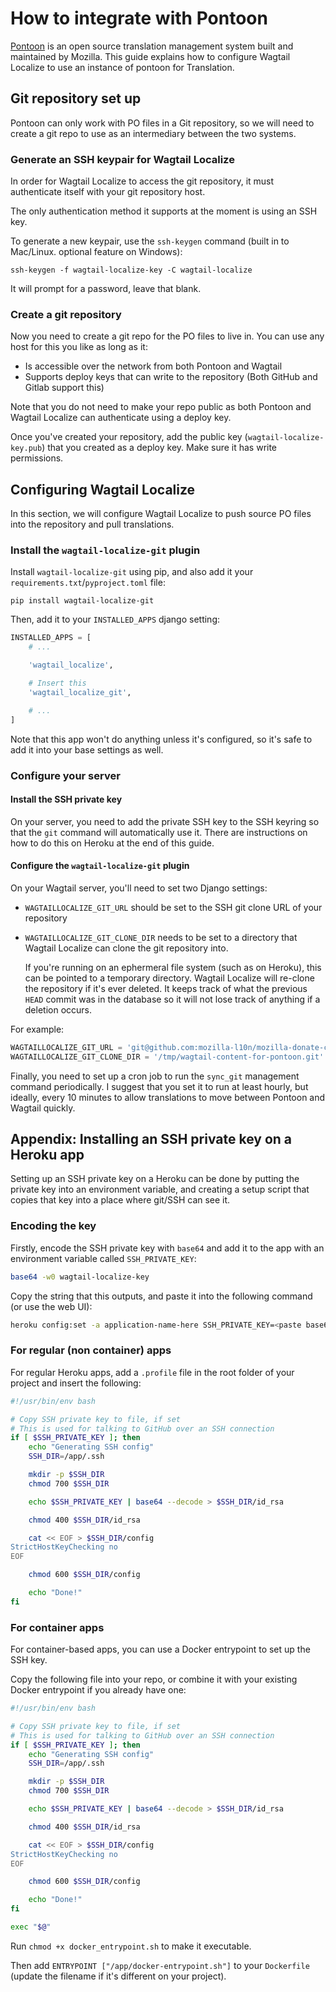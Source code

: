 # How to integrate with Pontoon

[Pontoon](https://github.com/mozilla/pontoon) is an open source translation management system built and maintained by
Mozilla. This guide explains how to configure Wagtail Localize to use an instance of pontoon for Translation.

## Git repository set up

Pontoon can only work with PO files in a Git repository, so we will need to create a git repo to use as an intermediary
between the two systems.

### Generate an SSH keypair for Wagtail Localize

In order for Wagtail Localize to access the git repository, it must authenticate itself with your git repository host.

The only authentication method it supports at the moment is using an SSH key.

To generate a new keypair, use the ``ssh-keygen`` command (built in to Mac/Linux. optional feature on Windows):

``` shell
ssh-keygen -f wagtail-localize-key -C wagtail-localize
```

It will prompt for a password, leave that blank.

### Create a git repository

Now you need to create a git repo for the PO files to live in. You can use any host for this you like as long as it:

 - Is accessible over the network from both Pontoon and Wagtail
 - Supports deploy keys that can write to the repository (Both GitHub and Gitlab support this)

Note that you do not need to make your repo public as both Pontoon and Wagtail Localize can authenticate using a deploy
key.

Once you've created your repository, add the public key (``wagtail-localize-key.pub``) that you created as a deploy key.
Make sure it has write permissions.

## Configuring Wagtail Localize

In this section, we will configure Wagtail Localize to push source PO files into the repository and pull translations.

### Install the ``wagtail-localize-git`` plugin

Install ``wagtail-localize-git`` using pip, and also add it your ``requirements.txt``/``pyproject.toml`` file:

``` shell
pip install wagtail-localize-git
```

Then, add it to your ``INSTALLED_APPS`` django setting:

``` python
INSTALLED_APPS = [
    # ...

    'wagtail_localize',

    # Insert this
    'wagtail_localize_git',

    # ...
]
```

Note that this app won't do anything unless it's configured, so it's safe to add it into your base settings as well.

### Configure your server

#### Install the SSH private key

On your server, you need to add the private SSH key to the SSH keyring so that the ``git`` command will automatically
use it. There are instructions on how to do this on Heroku at the end of this guide.

#### Configure the ``wagtail-localize-git`` plugin

On your Wagtail server, you'll need to set two Django settings:

- ``WAGTAILLOCALIZE_GIT_URL`` should be set to the SSH git clone URL of your repository

- ``WAGTAILLOCALIZE_GIT_CLONE_DIR`` needs to be set to a directory that Wagtail Localize can clone the git repository into.

    If you're running on an ephermeral file system (such as on Heroku), this can be pointed to a temporary directory.
    Wagtail Localize will re-clone the repository if it's ever deleted. It keeps track of what the previous ``HEAD``
    commit was in the database so it will not lose track of anything if a deletion occurs.

For example:

``` python
WAGTAILLOCALIZE_GIT_URL = 'git@github.com:mozilla-l10n/mozilla-donate-content.git'
WAGTAILLOCALIZE_GIT_CLONE_DIR = '/tmp/wagtail-content-for-pontoon.git'
```

Finally, you need to set up a cron job to run the ``sync_git`` management command periodically. I suggest that you
set it to run at least hourly, but ideally, every 10 minutes to allow translations to move between Pontoon and Wagtail
quickly.

## Appendix: Installing an SSH private key on a Heroku app

Setting up an SSH private key on a Heroku can be done by putting the private key into an environment variable,
and creating a setup script that copies that key into a place where git/SSH can see it.

### Encoding the key

Firstly, encode the SSH private key with ``base64`` and add it to the app with an environment variable called ``SSH_PRIVATE_KEY``:

``` bash
base64 -w0 wagtail-localize-key
```

Copy the string that this outputs, and paste it into the following command (or use the web UI):

``` bash
heroku config:set -a application-name-here SSH_PRIVATE_KEY=<paste base64 string here>
```

### For regular (non container) apps

For regular Heroku apps, add a ``.profile`` file in the root folder of your project and insert the following:

``` bash
#!/usr/bin/env bash

# Copy SSH private key to file, if set
# This is used for talking to GitHub over an SSH connection
if [ $SSH_PRIVATE_KEY ]; then
    echo "Generating SSH config"
    SSH_DIR=/app/.ssh

    mkdir -p $SSH_DIR
    chmod 700 $SSH_DIR

    echo $SSH_PRIVATE_KEY | base64 --decode > $SSH_DIR/id_rsa

    chmod 400 $SSH_DIR/id_rsa

    cat << EOF > $SSH_DIR/config
StrictHostKeyChecking no
EOF

    chmod 600 $SSH_DIR/config

    echo "Done!"
fi
```

### For container apps

For container-based apps, you can use a Docker entrypoint to set up the SSH key.

Copy the following file into your repo, or combine it with your existing Docker entrypoint if you already have one:

``` bash
#!/usr/bin/env bash

# Copy SSH private key to file, if set
# This is used for talking to GitHub over an SSH connection
if [ $SSH_PRIVATE_KEY ]; then
    echo "Generating SSH config"
    SSH_DIR=/app/.ssh

    mkdir -p $SSH_DIR
    chmod 700 $SSH_DIR

    echo $SSH_PRIVATE_KEY | base64 --decode > $SSH_DIR/id_rsa

    chmod 400 $SSH_DIR/id_rsa

    cat << EOF > $SSH_DIR/config
StrictHostKeyChecking no
EOF

    chmod 600 $SSH_DIR/config

    echo "Done!"
fi

exec "$@"
```

Run ``chmod +x docker_entrypoint.sh`` to make it executable.

Then add  ``ENTRYPOINT ["/app/docker-entrypoint.sh"]`` to your ``Dockerfile`` (update the filename if it's different on your project).
